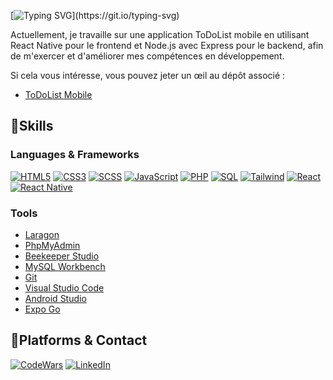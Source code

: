 [![Typing SVG](https://readme-typing-svg.demolab.com?font=Lora&weight=500&size=25&duration=2500&pause=5000&color=F7F7F7&background=FFFFFF00&vCenter=true&random=false&width=435&lines=Welcome+to+my+GitHub+profile+!)](https://git.io/typing-svg)

Actuellement, je travaille sur une application ToDoList mobile en utilisant React Native pour le frontend et Node.js avec Express pour le backend, afin de m'exercer et d'améliorer mes compétences en développement.

Si cela vous intéresse, vous pouvez jeter un œil au dépôt associé :
- [ToDoList Mobile](https://github.com/Dams4953/todolist2.0)

## 📌Skills

### Languages & Frameworks

[![HTML5](https://img.shields.io/badge/HTML5-%23E34F26.svg?style=flat-square&logo=html5&logoColor=white)](https://html.spec.whatwg.org/)
[![CSS3](https://img.shields.io/badge/CSS3-%231572B6.svg?style=flat-square&logo=css3&logoColor=white)](https://www.w3.org/Style/CSS/)
[![SCSS](https://img.shields.io/badge/SCSS-%23CC6699.svg?style=flat-square&logo=SASS&logoColor=white)](https://sass-lang.com/)
[![JavaScript](https://img.shields.io/badge/JavaScript-%23F7DF1E.svg?style=flat-square&logo=javascript&logoColor=black)](https://www.javascript.com/)
[![PHP](https://img.shields.io/badge/PHP-%23777BB4.svg?style=flat-square&logo=php&logoColor=white)](https://www.php.net/)
[![SQL](https://img.shields.io/badge/SQL-%2300f.svg?style=flat-square&logo=sql&logoColor=white)](https://sql.sh/)
[![Tailwind](https://img.shields.io/badge/Tailwind_CSS-%2338B2AC.svg?style=flat-square&logo=tailwind-css&logoColor=white)](https://tailwindcss.com/)
[![React](https://img.shields.io/badge/React-%2361DAFB.svg?style=flat-square&logo=react&logoColor=white)](https://reactjs.org/)
[![React Native](https://img.shields.io/badge/React_Native-%2361DAFB.svg?style=flat-square&logo=react&logoColor=white)](https://reactnative.dev/)


### Tools

- [Laragon](https://laragon.org/index.html)
- [PhpMyAdmin](https://www.phpmyadmin.net/)
- [Beekeeper Studio](https://www.beekeeperstudio.io/)
- [MySQL Workbench](https://www.mysql.com/products/workbench/)
- [Git](https://git-scm.com/)
- [Visual Studio Code](https://code.visualstudio.com/)
- [Android Studio](https://developer.android.com/studio?hl=fr)
- [Expo Go](https://expo.dev/go) 


## 📌Platforms & Contact

[![CodeWars](https://www.codewars.com/users/Dams4953/badges/micro)](https://www.codewars.com/users/Dams4953)
[![LinkedIn](https://img.shields.io/badge/LinkedIn-%230077B5.svg?style=rounded-square&logo=linkedin&logoColor=white)](https://www.linkedin.com/in/damien-dieu/)
